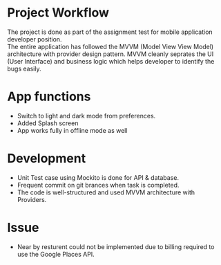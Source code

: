# Project Workflow
The project is done as part of the assignment test for mobile application developer position.  
The entire application has followed the MVVM (Model View View Model) architecture with provider design pattern.
MVVM cleanly seprates the UI (User Interface) and business logic which helps developer to identify the bugs easily.



# App functions
- Switch to light and dark mode from preferences.
- Added Splash screen
- App works fully in offline mode as well

# Development
- Unit Test case using Mockito is done for API & database.
- Frequent commit on git brances when task is completed.
- The code is well-structured and used MVVM architecture with Providers.

# Issue
-  Near by resturent could not be implemented due to billing required to use the Google Places API.

